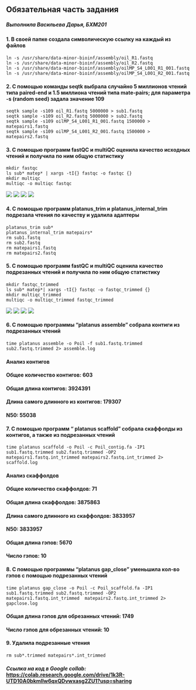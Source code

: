 ## Обязательная часть задания
##### *Выполнила Васильева Дарья, БХМ201*
#### 1. В своей папке создала символическую ссылку на каждый из файлов
```
ln -s /usr/share/data-minor-bioinf/assembly/oil_R1.fastq
ln -s /usr/share/data-minor-bioinf/assembly/oil_R2.fastq
ln -s /usr/share/data-minor-bioinf/assembly/oilMP_S4_L001_R1_001.fastq
ln -s /usr/share/data-minor-bioinf/assembly/oilMP_S4_L001_R2_001.fastq
```
#### 2. С помощью команды seqtk выбрала случайно 5 миллионов чтений типа paired-end и 1.5 миллиона чтений типа mate-pairs; для параметра -s (random seed) задала значение 109
```
seqtk sample -s109 oil_R1.fastq 5000000 > sub1.fastq
seqtk sample -s109 oil_R2.fastq 5000000 > sub2.fastq
seqtk sample -s109 oilMP_S4_L001_R1_001.fastq 1500000 > matepairs1.fastq
seqtk sample -s109 oilMP_S4_L001_R2_001.fastq 1500000 > matepairs2.fastq
```
#### 3. С помощью программ fastQC и multiQC оценила качество исходных чтений и получила по ним общую статистику
```
mkdir fastqc
ls sub* matep* | xargs -tI{} fastqc -o fastqc {}
mkdir multiqc
multiqc -o multiqc fastqc
```
![](https://github.com/DomnaVasil/hse22_hw1/blob/a792ec64f549e0f382af7aa475024498be1c84ec/images/multiqc1.jpg)
![](https://github.com/DomnaVasil/hse22_hw1/blob/a792ec64f549e0f382af7aa475024498be1c84ec/images/multiqc.png)
![](https://github.com/DomnaVasil/hse22_hw1/blob/4b33b7dffc0f6a202f45a4f3c14b699439612b7c/images/M3.png)
![](https://github.com/DomnaVasil/hse22_hw1/blob/4b33b7dffc0f6a202f45a4f3c14b699439612b7c/images/M4.png)
#### 4. С помощью программ platanus_trim и platanus_internal_trim подрезала чтения по качеству и удалила адаптеры
```
platanus_trim sub*
platanus_internal_trim matepairs*
rm sub1.fastq
rm sub2.fastq
rm matepairs1.fastq
rm matepairs2.fastq
```
#### 5. С помощью программ fastQC и multiQC оценила качество подрезанных чтений и получила по ним общую статистику
```
mkdir fastqc_trimmed
ls sub* matep*| xargs -tI{} fastqc -o fastqc_trimmed {}
mkdir multiqc_trimmed
multiqc -o multiqc_trimmed fastqc_trimmed
```
![](https://github.com/DomnaVasil/hse22_hw1/blob/a792ec64f549e0f382af7aa475024498be1c84ec/images/multiqc%20trimmed1.jpg)
![](https://github.com/DomnaVasil/hse22_hw1/blob/a792ec64f549e0f382af7aa475024498be1c84ec/images/multiqc%20trimmed.png)
![](https://github.com/DomnaVasil/hse22_hw1/blob/4b33b7dffc0f6a202f45a4f3c14b699439612b7c/images/MT3.png)
![](https://github.com/DomnaVasil/hse22_hw1/blob/4b33b7dffc0f6a202f45a4f3c14b699439612b7c/images/MT4.png)
#### 6. С помощью программы “platanus assemble” собрала контиги из подрезанных чтений
```
time platanus assemble -o Poil -f sub1.fastq.trimmed sub2.fastq.trimmed 2> assemble.log
```
#### Анализ контигов
#### Общее количество контигов: 603
#### Общая длина контигов: 3924391
#### Длина самого длинного из контигов: 179307
#### N50: 55038

#### 7. С помощью программ “ platanus scaffold” собрала скаффолды из контигов, а также из подрезанных чтений
```
time platanus scaffold -o Poil -c Poil_contig.fa -IP1 sub1.fastq.trimmed sub2.fastq.trimmed -OP2 matepairs1.fastq.int_trimmed matepairs2.fastq.int_trimmed 2> scaffold.log
```
#### Анализ скаффолдов
#### Общее количество скаффолдов: 71
#### Общая длина скаффолдов: 3875863
#### Длина самого длинного из скаффолдов: 3833957
#### N50: 3833957
#### Общая длина гэпов: 5670
#### Число гэпов: 10

#### 8. С помощью программы “platanus gap_close” уменьшила кол-во гэпов с помощью подрезанных чтений
```
time platanus gap_close -o Poil -c Poil_scaffold.fa -IP1 sub1.fastq.trimmed sub2.fastq.trimmed -OP2 matepairs1.fastq.int_trimmed  matepairs2.fastq.int_trimmed 2> gapclose.log
```
#### Общая длина гэпов для обрезанных чтений: 1749
#### Число гэпов для обрезанных чтений: 10

#### 9. Удалила подрезанные чтения
```
rm sub*.trimmed matepairs*.int_trimmed
```
#### **_Ссылка на код в Google collab:_**  https://colab.research.google.com/drive/1k3R-UTD10A0bkmIlw6qxQDvwxasg2ZU1?usp=sharing

